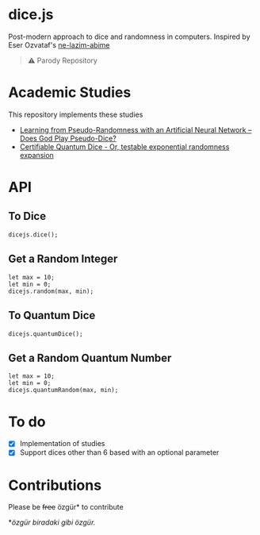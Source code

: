 # dice.js
Post-modern approach to dice and randomness in computers. Inspired by Eser Ozvataf's [ne-lazim-abime](https://github.com/eserozvataf/ne-lazim-abime)

> ⚠️ Parody Repository

# Academic Studies
This repository implements these studies
- [Learning from Pseudo-Randomness with an Artificial Neural Network – Does God Play Pseudo-Dice?](https://arxiv.org/pdf/1801.01117.pdf)
- [Certifiable Quantum Dice - Or, testable exponential randomness expansion](https://arxiv.org/pdf/1111.6054.pdf)

# API
## To Dice
```
dicejs.dice();
```
## Get a Random Integer
```
let max = 10;
let min = 0;
dicejs.random(max, min); 
```

## To Quantum Dice
```
dicejs.quantumDice(); 
```

## Get a Random Quantum Number
```
let max = 10;
let min = 0;
dicejs.quantumRandom(max, min); 
```

# To do
- [x] Implementation of studies
- [x] Support dices other than 6 based with an optional parameter

# Contributions
Please be ~~free~~ özgür* to contribute

**özgür biradaki gibi özgür.*
